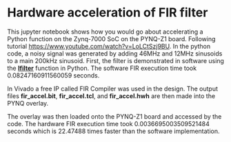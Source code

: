 # Hardware acceleration of FIR filter
This jupyter notebook shows how you would go about accelerating a Python function on the Zynq-7000 SoC on the PYNQ-Z1 board. Following tutorial 
https://www.youtube.com/watch?v=LoLCtSzj9BU. In the python code, a noisy signal was generated by adding 46MHz and 12MHz sinusoids to a main 200kHz 
sinusoid. First, the filter is demonstrated in software using the **[lfilter](https://docs.scipy.org/doc/scipy/reference/generated/scipy.signal.lfilter.html)** 
function in Python. The software FIR execution time took 0.08247160911560059 seconds.

In Vivado a free IP called FIR Compiler was used in the design. The output files **fir_accel.bit**, **fir_accel.tcl**, and **fir_accel.hwh**
are then made into the PYNQ overlay.

The overlay was then loaded onto the PYNQ-Z1 board and accessed by the code. The hardware FIR execution time took 0.0036695003509521484 seconds
which is 22.47488 times faster than the software implementation.
